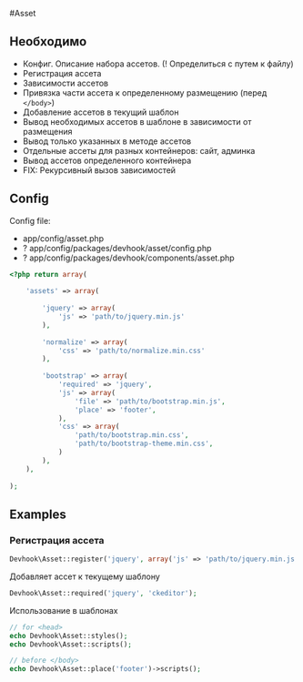 #Asset


## Необходимо

- Конфиг. Описание набора ассетов. (! Определиться с путем к файлу)
- Регистрация ассета
- Зависимости ассетов
- Привязка части ассета к определенному размещению (перед `</body>`)
- Добавление ассетов в текущий шаблон
- Вывод необходимых ассетов в шаблоне в зависимости от размещения
- Вывод только указанных в методе ассетов
- Отдельные ассеты для разных контейнеров: сайт, админка
- Вывод ассетов определенного контейнера
- FIX: Рекурсивный вызов зависимостей


## Config

Config file:
- app/config/asset.php
- ? app/config/packages/devhook/asset/config.php
- ? app/config/packages/devhook/components/asset.php

```php
<?php return array(
	
	'assets' => array(
        
        'jquery' => array(
            'js' => 'path/to/jquery.min.js'
        ),
        
        'normalize' => array(
            'css' => 'path/to/normalize.min.css'
        ),
        
        'bootstrap' => array(
            'required' => 'jquery',
            'js' => array(
                'file' => 'path/to/bootstrap.min.js',
                'place' => 'footer',
            ),
            'css' => array(
                'path/to/bootstrap.min.css',
                'path/to/bootstrap-theme.min.css',
            )
        ),
    ),
    
);
```

## Examples

### Регистрация ассета

```php
Devhook\Asset::register('jquery', array('js' => 'path/to/jquery.min.js'));
```

Добавляет ассет к текущему шаблону

```php
Devhook\Asset::required('jquery', 'ckeditor');
```

Использование в шаблонах 

```php
// for <head>
echo Devhook\Asset::styles();
echo Devhook\Asset::scripts();

// before </body>
echo Devhook\Asset::place('footer')->scripts();
```
